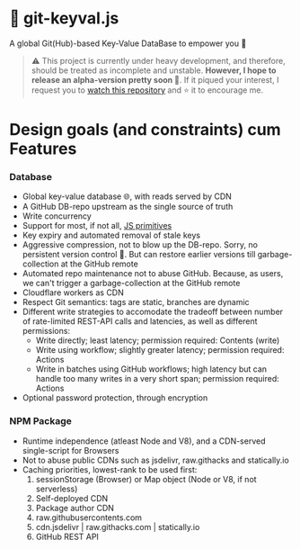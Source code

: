 # 💁 git-keyval.js
A global Git(Hub)-based Key-Value DataBase to empower you 💪

> ⚠️ This project is currently under heavy development, and therefore, should be treated as incomplete and unstable. **However, I hope to release an alpha-version pretty soon 🤞**. If it piqued your interest, I request you to [watch this repository](https://github.com/SomajitDey/git-keyval.js "Hit the Watch button of this repository, if you're logged in GitHub") and ⭐ it to encourage me.

# Design goals (and constraints) cum Features

### Database
- Global key-value database 🌐, with reads served by CDN
- A GitHub DB-repo upstream as the single source of truth
- Write concurrency
- Support for most, if not all, [JS primitives](https://developer.mozilla.org/en-US/docs/Glossary/Primitive "Javascript's elemental data types, e.g. number, string, boolean, null, undefined")
- Key expiry and automated removal of stale keys
- Aggressive compression, not to blow up the DB-repo. Sorry, no persistent version control 🙏. But can restore earlier versions till garbage-collection at the GitHub remote
- Automated repo maintenance not to abuse GitHub. Because, as users, we can't trigger a garbage-collection at the GitHub remote
- Cloudflare workers as CDN
- Respect Git semantics: tags are static, branches are dynamic
- Different write strategies to accomodate the tradeoff between number of rate-limited REST-API calls and latencies, as well as different permissions:
  - Write directly; least latency; permission required: Contents (write)
  - Write using workflow; slightly greater latency; permission required: Actions
  - Write in batches using GitHub workflows; high latency but can handle too many writes in a very short span; permission required: Actions
- Optional password protection, through encryption

### NPM Package
- Runtime independence (atleast Node and V8), and a CDN-served single-script for Browsers
- Not to abuse public CDNs such as jsdelivr, raw.githacks and statically.io
- Caching priorities, lowest-rank to be used first:
  1. sessionStorage (Browser) or Map object (Node or V8, if not serverless)
  2. Self-deployed CDN
  3. Package author CDN
  4. raw.githubusercontents.com
  5. cdn.jsdelivr | raw.githacks.com | statically.io
  6. GitHub REST API

